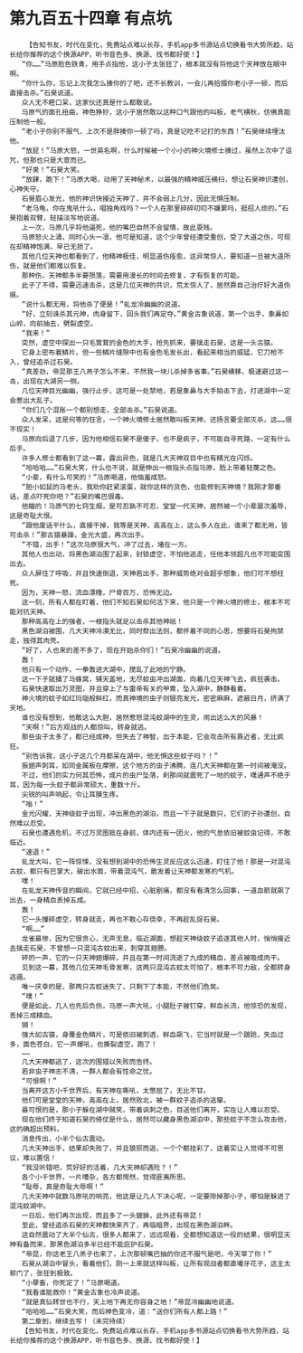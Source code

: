 # 第九百五十四章 有点坑
        【告知书友，时代在变化，免费站点难以长存，手机app多书源站点切换看书大势所趋，站长给你推荐的这个换源APP，听书音色多、换源、找书都好使！】
       “你……”马原脸色铁青，用手点指他，这小子太张狂了，根本就没有将他这个天神放在眼中啊。
       “你什么你，忘记上次我怎么揍你的了吧，还不长教训，一会儿再拾掇你老小子一顿，而后直接击杀。”石昊说道。
       众人无不瞪口呆，这家伙还真是什么都敢说。
       马原气的面孔扭曲，神色狰狞，这小子居然敢以这种口气跟他的叫板，老气横秋，仿佛真能压制他一般。
       “老小子你别不服气，上次不是胖揍你一顿了吗，真是记吃不记打的东西！”石昊继续埋汰他。
       “放屁！”马原大怒，一世英名啊，什么时候被一个小小的神火境修士揍过，虽然上次中了诅咒，但那也只是大意而已。
       “好臭！”石昊大笑。
       “放肆，跪下！”马原大喝，动用了天神秘术，以最强的精神威压横扫，想让石昊神识遭创，心神失守。
       石昊眉心发光，他的神识快接近天神了，并不会弱上几分，因此无惧压制。
       “老乌龟，你在鬼吼什么，唱独角戏吗？一个人在那里碎碎叨叨不嫌累吗，挺招人烦的。”石昊抱着双臂，轻描淡写地说道。
       上一次，马原几乎将他逼死，他的嘴巴自然不会留情，故此耍贱。
       马原怒火上涌，同时心头一凛，他可是知道，这个少年曾经遭受重创，受了大道之伤，可现在却精神饱满，早已无损了。
       其他几位天神也都看到了，他精神极佳，明显道伤痊愈，这异常惊人，要知道一旦被大道所伤，就是他们都难以恢复。
       那种伤，天神都多半要殒落，需要用漫长的时间去修复，才有恢复的可能。
       此子了不得，需要迅速击杀，这是几位天神的共识，荒太惊人了，居然靠自己治疗好大道伤痕。
       “说什么都无用，将他杀了便是！”虬龙冷幽幽的说道。
       “好，立刻诛杀其元神，肉身留下，回头我们再定夺。”黄金古象说道，第一个出手，象鼻如山岭，向前抽去，劈裂虚空。
       “我来！”
       突然，虚空中探出一只毛茸茸的金色的大手，抢先抓来，要擒走石昊，这是一头古猿。
       它身上密布着鳞片，但一些鳞片缝隙中也有金色毛发长出，看起来相当的威猛，它刀枪不入，曾经追杀过石昊。
       “真差劲，帝昆那王八羔子怎么不来，不然我一块儿杀掉多省事。”石昊横移，极速避过这一击，出现在大湖另一侧。
       几位天神目光幽幽，强行止步，这可是一处禁地，若是象鼻与大手拍击下去，打进湖中一定会惹出大乱子。
       “你们几个混账一个都别想走，全部击杀。”石昊说道。
       众人发呆，这是何等的狂言，一个神火境修士居然敢叫板天神，还扬言要全部灭杀，这……很不现实！
       马原向后退了几步，因为他相信石昊不是傻子，也不是疯子，不可能自寻死路，一定有什么后手。
       许多人修士都看到了这一幕，露出异色，就是几大天神双目中也有精光在闪烁。
       “哈哈哈……”石昊大笑，什么也不说，就是伸出一根指头点指马原，脸上带着轻蔑之色。
       “小辈，有什么可笑的！”马原喝道，他恼羞成怒。
       “胆小如鼠的马老头，我劝你赶紧滚蛋，就你这样的货色，也能修到天神境？我刚才那番话，差点吓死你吧？”石昊的嘴巴很毒。
       他瞄的！马原气的七窍生烟，是可忍孰不可忍，堂堂一代天神，居然被一个小辈屡次羞辱，这是奇耻大恨。
       “跟他废话干什么，直接干掉，我等是天神，高高在上，这么多人在此，谁来了都无用，皆可击杀！”那古猿暴躁，金光大盛，再次出手。
       “不错，出手！”这次马原很大气，冲了过去，堵在一方。
       其他人也出动，将黑色湖泊围了起来，封锁虚空，不怕他逃走，任他本领超凡也不可能突围出去。
       众人屏住了呼吸，并且快速倒退，天神若出手，那种威势绝对会超乎想象，他们可不想枉死。
       因为，天神一怒，流血漂橹，尸骨百万，恐怖无边。
       这一刻，所有人都在盯着，他们不知石昊如何活下来，他只是一个神火境的修士，根本不可能对抗天神。
       那种高高在上的强者，一根指头就足以击杀其他神祇！
       黑色湖泊被围，几大天神冷漠无比，同时祭出法则，都怀着不同的心思，想要将石昊拘禁走，独得其肉壳。
       “好了，人也来的差不多了，现在开始杀你们！”石昊冷幽幽的说道。
       轰！
       他只有一个动作，一拳轰进大湖中，搅乱了此地的宁静。
       这一下子就捅了马蜂窝，铺天盖地，无尽蚊虫冲出湖面，向着几位天神飞去，疯狂袭击。
       石昊快速取出万灵图，并且穿上了与雷帝有关的甲胄，坠入湖中，静静看着。
       神火境的蚊子如红玛瑙般鲜红，而真神境的虫子则银亮发光，密密麻麻，遮蔽日月，挤满了天地。
       谁也没有想到，他敢这么大胆，居然惹怒混沌蚊湖中的生灵，闹出这么大的风暴！
       “天啊！”后方观战的人都惊叫，转身就逃。
       那些虫子太多了，都已经成神，但失去了神智，出于本能，它会攻击所有靠近者，无比疯狂。
       “别告诉我，这小子这几个月都呆在湖中，他无惧这些蚊子吗？！”
       振翅声刺耳，如同金属板在摩擦，这个地方的虫子沸腾，连几大天神都在第一时间被淹没。
       不过，他们的实力何其恐怖，成片的虫尸坠落，刹那间就震死了一地的蚊子，噗通声不绝于耳，因为每一头蚊子都异常硕大，重数十斤。
       尖锐的叫声响起，令让耳膜生疼。
       “嗡！”
       金光闪耀，天神级蚊子出现，冲出黑色的湖泊，而且一下子就是数只，它们的子孙遭创，自然难以忍受。
       石昊也遭遇危机，不过万灵图抵在身前，体内还有一团火，他的气息依旧被蚊虫记得，不敢临近。
       “速退！”
       虬龙大叫，它一阵惊悚，没有想到湖中的恐怖生灵反应这么迅速，盯住了他！那是一对混沌古蚊，都只有巴掌大，破出水面，带着混沌气，散发着让天神都发寒的气机。
       噗！
       在虬龙天神传音的瞬间，它就已经中招，心脏剧痛，都没有看清怎么回事，一道血箭就飙了出去，一身精血丢掉五成。
       轰！
       它一头撞碎虚空，转身就走，再也不敢心存侥幸，不再趁乱捉石昊。
       “啊……”
       龙雀最惨，因为它很贪心，无声无息，临近湖面，想趁天神级蚊子追逐其他人时，悄悄接近去擒走石昊，不曾想一只混沌古蚊出来，刺穿其翅膀。
       砰的一声，它的一只天神翅爆碎，并且在第一时间流逝了九成的精血，差点被吸成肉干。
       见到这一幕，其他几位天神毛骨发寒，这两只混沌古蚊太可怕了，根本不可力敌，全都转身逃遁。
       唯一庆幸的是，那两只古蚊迷失了，只剩下了本能，不然他们危矣。
       “噗！”
       便是如此，几人也先后负伤，马原一声大吼，小腿肚子被钉穿，鲜血长流，他惊恐的发现，丢掉三成精血。
       锵！
       强大如古猿，身覆金色鳞片，可是依旧被刺透，鲜血飙飞，它当时就是一个踉跄，失血过多，面色苍白，它一声爆吼，也撕裂虚空，跑了！
       ……
       几大天神都逃了，这次的围猎以失败而告终。
       若非虫子神志不清，一群人都会有性命之忧。
       “可恨啊！”
       当离开这方小千世界后，有天神在嘶吼，太憋屈了，无比不甘。
       他们可是堂堂的天神，高高在上，居然败北，被一群蚊子追杀的逃窜。
       最可恨的是，那小子躲在湖中贼笑，带着讽刺之色，目送他们离开，实在让人难以忍受。
       现在他们终于知道石昊的倚仗是什么，居然可以藏身黑色湖泊中，那些蚊子不怎么攻击他，这的确超出预料。
       消息传出，小半个仙古震动。
       几大天神出手，结果却失败了，并且狼狈而逃，一个个都挂彩了，这着实让人觉得不可思议，难以置信！
       “我没听错吧，荒好好的活着，几大天神却遇险？！”
       各个小千世界，一片嘈杂，各方都愕然，觉得匪夷所思。
       “耻辱，真是奇耻大辱啊！”
       几大天神中就数马原吼的响亮，他这是让几人下决心呢，一定要除掉那小子，哪怕是躲进了混沌蚊湖中。
       一日后，他们再次出现，而且多了一头貔貅，此外还有帝昆！
       至此，曾经追杀石昊的天神都快来齐了，再临暗界，出现在黑色湖泊畔。
       这自然震动了大半个仙古，很多人都来了，远远观看，全都想知道这一役的结果，很明显天神有备而来，那黑色湖泊多半已经不能庇护石昊。
       “帝昆，你这老王八羔子也来了，上次那顿嘴巴抽的你还不服气是吧，今天宰了你！”
       石昊从湖泊中冒头，看着他们，刚一上来就这样叫板，让所有观战者都直嘬牙花子，这主太邪门了，张狂到极致。
       “小孽畜，你死定了！”马原喝道。
       “我看谁能救你！”黄金古象也冷声说道。
       “就是真仙转世也不行，天上地下再无你容身之地！”帝昆冷幽幽地说道。
       “哈哈哈……”石昊大笑，而后神色变冷，道：“送你们所有人都上路！”
       第二章到，继续去写！（未完待续）
       【告知书友，时代在变化，免费站点难以长存，手机app多书源站点切换看书大势所趋，站长给你推荐的这个换源APP，听书音色多、换源、找书都好使！】